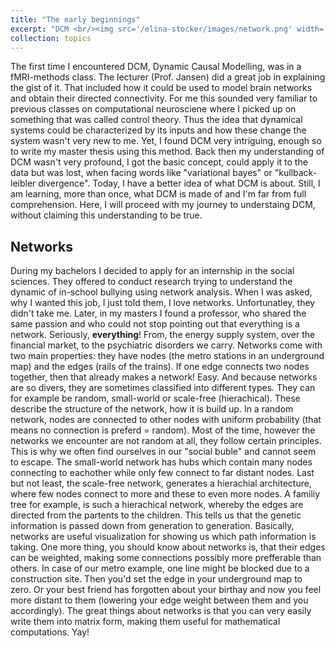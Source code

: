 ```yaml
---
title: "The early beginnings"
excerpt: "DCM <br/><img src='/elina-stocker/images/network.png' width='250' height='250'>"
collection: topics
---
```


The first time I encountered DCM, Dynamic Causal Modelling, was in a fMRI-methods class. The lecturer (Prof. Jansen) did a great job in explaining the gist of it. That included how it could be used to model brain networks and obtain their directed connectivity. For me this sounded very familiar to previous classes on computational neurosciene where I picked up on something that was called control theory. Thus the idea that dynamical systems could be characterized by its inputs and how these change the system wasn't very new to me. Yet, I found DCM very intriguing, enough so to write my master thesis using this method. Back then my understanding of DCM wasn't very profound, I got the basic concept, could apply it to the data but was lost, when facing words like "variational bayes" or "kullback-leibler divergence". Today, I have a better idea of what DCM is about. Still, I am learning, more than once, what DCM is made of and I'm far from full comprehension. Here, I will proceed with my journey to understaing DCM, without claiming this understanding to be true. 

## Networks
During my bachelors I decided to apply for an internship in the social sciences. They offered to conduct research trying to understand the dynamic of in-school bullying using network analysis. When I was asked, why I wanted this job, I just told them, I love networks. Unfortunatley, they didn't take me. Later, in my masters I found a professor, who shared the same passion and who could not stop pointing out that everything is a network. Seriously, **everything**! From, the energy supply system, over the financial market, to the psychiatric disorders we carry. 
Networks come with two main properties: they have nodes (the metro stations in an underground map) and the edges (rails of the trains). If one edge connects two nodes together, then that already makes a network! Easy. 
And because networks are so divers, they are sometimes classified into different types. They can for example be random, small-world or scale-free (hierachical). These describe the structure of the network, how it is build up. In a random network, nodes are connected to other nodes with uniform probability (that means no connection is preferd = random). Most of the time, however the networks we encounter are not random at all, they follow certain principles. This is why we often find ourselves in our "social buble" and cannot seem to escape. The small-world network has hubs which contain many nodes connecting to eachother while only few connect to far distant nodes. Last but not least, the scale-free network, generates a hierachial architecture, where few nodes connect to more and these to even more nodes. A familiy tree for example, is such a hierachical network, whereby the edges are directed from the partents to the children. This tells us that the genetic information is passed down from generation to generation. Basically, networks are useful visualization for showing us which path information is taking. 
One more thing, you should know about networks is, that their edges can be weighted, making some connections possibly more prefferable than others. In case of our metro example, one line might be blocked due to a construction site. Then you'd set the edge in your underground map to zero. Or your best friend has forgotten about your birthay and now you feel more distant to them (lowering your edge weight between them and you accordingly). 
The great things about networks is that you can very easily write them into matrix form, making them useful for mathematical computations. Yay!
